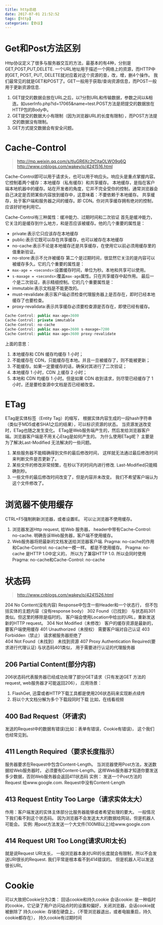 ```yaml
---
title: http总结
date: 2017-07-01 21:52:52
tags: [http]
categories: [协议]
---
```

# Get和Post方法区别
Http协议定义了很多与服务器交互的方法，最基本的有4种，分别是GET,POST,PUT,DELETE. 一个URL地址用于描述一个网络上的资源，而HTTP中的GET, POST, PUT, DELETE就对应着对这个资源的查，改，增，删4个操作。 我们最常见的就是GET和POST了。GET一般用于获取/查询资源信息，而POST一般用于更新资源信息.
1. GET提交的数据会放在URL之后，以?分割URL和传输数据，参数之间以&相连。如userInfo.php?id=17065&name=test.POST方法是把提交的数据放在HTTP包的Body中。
2. GET提交的数据大小有限制（因为浏览器URL的长度有限制），而POST方法提交的数据没有限制。
3. GET方式提交数据会有安全问题。

# Cache-Control  

> http://mp.weixin.qq.com/s/tluGR6Xc2tCjtaOLWO9q6Q
> http://www.cnblogs.com/wakey/p/4241516.html

Cache-Control即可以用于请求头，也可以用于响应头。响应头是重点掌握内容。
它控制着两个缓存：本地缓存（私有缓存）和共享缓存。
本地缓存，是指在客户端本地机器中的缓存。站在开发者的角度，它并不完全受你的控制，通常浏览器会自己决定是否把某些内容放到缓存中，这意味着：不要依赖于本地缓存。
共享缓存，处于客户端和服务器之间的缓存。即 CDN。你对共享缓存拥有绝对的控制，应该好好地利用它。
<!--more-->
Cache-Control有三种属性：缓冲能力、过期时间和二次验证
首先是缓冲能力，它关注的是缓存到什么地方，和是否应该被缓存。他的几个重要的属性是：
* private:表示它只应该存在本地缓存
* public:表示它既可以存在共享缓存，也可以被存在本地缓存
* no-cache:表示不论是本地缓存还是共享缓存，在使用它以前必须用缓存里的值重新验证。
* no-store:表示不允许被缓存
第二个是过期时间，很显然它关注的是内容可以被缓存多久。它的几个重要的属性是：
* `max-age = <seconds>`:设置缓存时间，单位为秒。本地和共享可以使用。
* `s-maxage = <seconds>`:覆盖`max-age`属性。只在共享缓存中起作用。
最后一个是二次验证，表示精细控制。它的几个重要属性是：
* immutable:表示文档是不能更改的。
* must-revalidate:表示客户端必须检查代理服务器上是否存在，即时已经本地缓存了也要检查。
* proxy-revalidata:表示共享缓存必须要检查源是否存在，即使已经有缓存。
```js
Cache-Control: public max-age=3600
Cache-Control: private immutable
Cache-Control: no-cache
Cache-Control: public max-age=3600 s-maxage=7200
Cache-Control: public max-age=3600 proxy-revalidate
```
上面的意思：
1. 本地缓存和 CDN 缓存均缓存 1 小时；
2. 不能缓存在 CDN，只能缓存在本地。并且一旦被缓存了，则不能被更新；
3. 不能缓存。如果一定要缓存的话，确保对其进行了二次验证；
4. 本地缓存 1 小时，CDN 上缓存 2 小时；
5. 本地和 CDN 均缓存 1 小时。但是如果 CDN 收到请求，则尽管已经缓存了 1 小时，还是要检查源中文档是否已经被改变。

# ETag  
ETag是实体标签（Entity Tag）的缩写， 根据实体内容生成的一段hash字符串（类似于MD5或者SHA1之后的结果），可以标识资源的状态。 当资源发送改变时，ETag也随之发生变化。
ETag是Web服务端产生的，然后发给浏览器客户端。浏览器客户端是不用关心Etag是如何产生的。
为什么使用ETag呢？ 主要是为了解决Last-Modified 无法解决的一些问题。
1. 某些服务器不能精确得到文件的最后修改时间， 这样就无法通过最后修改时间来判断文件是否更新了。
2. 某些文件的修改非常频繁，在秒以下的时间内进行修改. Last-Modified只能精确到秒。
3. 一些文件的最后修改时间改变了，但是内容并未改变。 我们不希望客户端认为这个文件修改了。

# 浏览器不使用缓存
CTRL+F5强制刷新浏览器，或者设置IE。  可以让浏览器不使用缓存。
1. 浏览器发送Http request, 给Web 服务器， header中带有Cache-Control: no-cache.   明确告诉Web服务器，客户端不使用缓存。 
2. Web服务器将把最新的文档发送给浏览器客户端.
Pragma: no-cache的作用和Cache-Control: no-cache一模一样。 都是不使用缓存。 
Pragma: no-cache 是HTTP 1.0中定义的， 所以为了兼容HTTP 1.0. 所以会同时使用Pragma: no-cache和Cache-Control: no-cache



# 状态码
> http://www.cnblogs.com/wakey/p/4241526.html  

204	No Content(没有内容)	Response中包含一些Header和一个状态行， 但不包括实体的主题内容（没有response body）
302	Found（已找到）	与状态码301类似。但这里的移除是临时的。 客户端会使用Location中给出的URL，重新发送新的HTTP request。
304	Not Modified（未修改）	客户的缓存资源是最新的， 要客户端使用缓存
401	Unauthorized（未授权）	需要客户端对自己认证
403	Forbidden（禁止）	请求被服务器拒绝了	
404	Not Found（未找到）	未找到资源
407	Proxy Authentication Required(要求进行代理认证)	与状态码401类似， 用于需要进行认证的代理服务器  

## 206 Partial Content(部分内容)  
206状态码代表服务器已经成功处理了部分GET请求（只有发送GET 方法的request, web服务器才可能返回206），
应用场景：
1. FlashGet, 迅雷或者HTTP下载工具都是使用206状态码来实现断点续传
2. 将以个大文档分解为多个下载段同时下载 比如，在线看视频  

## 400 Bad Request（坏请求)  
发送的Request中的数据有错误(比如：表单有错误，Cookie有错误)，  这个我们也经常见到。   

## 411 Length Required（要求长度指示）  
服务器要求在Request中包含Content-Length。
当浏览器使用Post方法，发送数据给Web服务器时， 必须要有Content-Length。这样Web服务器才知道你要发送多少数据，否则Web服务器会返回411状态码
实例： 发送一个Post方法的Request 给www.google.com.   Request中没有Content-Length

## 413 Request Entity Too Large（请求实体太大）  
作用：客户端发送的实体主体部分比服务器能够或者希望处理的要大。  一般情况下我们看不到这个状态码。 因为浏览器不会发送太大的数据给网站，但是机器人可能会。
实例: 用post方法发送一个大文件(100MB以上)给www.google.com

## 414 Request URI Too Long(请求URI太长)  
就是说Request URI太长， 一般浏览器本身对URI的长度就会有限制，所以不会发送URI很长的Request. 我们平常是根本看不到414错误的。 但是机器人可以发送很长URI。  

# Cookie    
可以大致把Cookie分为2类： 回话cookie和持久cookie
会话cookie: 是一种临时的cookie，它记录了用户访问站点时的设置和偏好，关闭浏览器，会话cookie就被删除了
持久cookie: 存储在硬盘上，（不管浏览器退出，或者电脑重启，持久cookie都存在）， 持久cookie有过期时间

